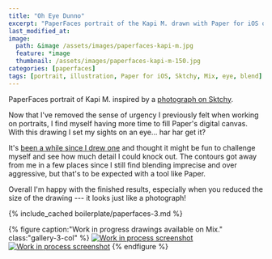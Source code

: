 ```yaml
---
title: "Oh Eye Dunno"
excerpt: "PaperFaces portrait of the Kapi M. drawn with Paper for iOS on an iPad."
last_modified_at: 
image: 
  path: &image /assets/images/paperfaces-kapi-m.jpg 
  feature: *image
  thumbnail: /assets/images/paperfaces-kapi-m-150.jpg
categories: [paperfaces]
tags: [portrait, illustration, Paper for iOS, Sktchy, Mix, eye, blend]
---
```


PaperFaces portrait of Kapi M. inspired by a [photograph on Sktchy](https://sktchy.com/udfGaD).

Now that I've removed the sense of urgency I previously felt when working on portraits, I find myself having more time to fill Paper's digital canvas. With this drawing I set my sights on an eye... har har get it?

It's [been a while since I drew one](/tag/eye/) and thought it might be fun to challenge myself and see how much detail I could knock out. The contours got away from me in a few places since I still find blending imprecise and over aggressive, but that's to be expected with a tool like Paper.

Overall I'm happy with the finished results, especially when you reduced the size of the drawing --- it looks just like a photograph!

{% include_cached boilerplate/paperfaces-3.md %}

{% figure caption:"Work in progress drawings available on Mix." class:"gallery-3-col" %}
  <a href="https://mix.fiftythree.com/11098-Michael-Rose/2075207"><img src="/assets/images/paperfaces-kalani-o-process-1-600.jpg" alt="Work in process screenshot"></a>
  <a href="https://mix.fiftythree.com/11098-Michael-Rose/2086067"><img src="/assets/images/paperfaces-kalani-o-process-2-600.jpg" alt="Work in process screenshot"></a>
  {% endfigure %}
